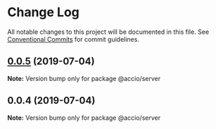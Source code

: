 # Change Log

All notable changes to this project will be documented in this file.
See [Conventional Commits](https://conventionalcommits.org) for commit guidelines.

## [0.0.5](https://github.com/alexeiaccio/server/compare/@accio/server@0.0.4...@accio/server@0.0.5) (2019-07-04)

**Note:** Version bump only for package @accio/server





## 0.0.4 (2019-07-04)

**Note:** Version bump only for package @accio/server
